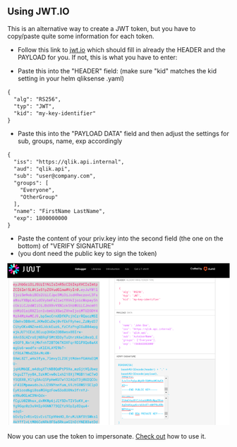## Using JWT.IO
This is an alternative way to create a JWT token, but you have to copy/paste quite some information for each token.
 - Follow this link to <a href="https://jwt.io/#debugger-io?token=eyJhbGciOiJSUzI1NiIsInR5cCI6IkpXVCIsImtpZCI6Im15LWtleS1pZGVudGlmaWVyIn0.eyJpc3MiOiJodHRwczovL3FsaWsuYXBpLmludGVybmFsIiwiYXVkIjoicWxpay5hcGkiLCJzdWIiOiJhbm90aGVyQGdteC5ub3QiLCJncm91cHMiOlsiRXZlcnlvbmUiLCJPdGhlckdyb3VwIl0sIm5hbWUiOiJBbm90aGVyIiwiZXhwIjoxODAwMDAwMDAwfQ.Dlq64i2lm5cO7P8wn1h1JPruyVDux_ex4VGI5uBXhIAQEIsRb8ffGxds3Y8Krluvdo2hxFjmlm9wHtANgyV7mtf8UJiEQd9so7yNdYE7PejDSENddjXj7HZFqM5hp0ScWjgddrvkihZpmqriExCS2331i1LZVsCXpv85HMWzXFo">jwt.io</a> which should fill in already the HEADER and the PAYLOAD for you. If not, this is what you have to enter: 
 
 - Paste this into the "HEADER" field: (make sure "kid" matches the kid setting in your helm qliksense .yaml)
```
{
  "alg": "RS256",
  "typ": "JWT",
  "kid": "my-key-identifier"
}
```
 - Paste this into the "PAYLOAD DATA" field and then adjust the settings for sub, groups, name, exp accordingly
```
{
  "iss": "https://qlik.api.internal",
  "aud": "qlik.api",
  "sub": "user@company.com",
  "groups": [
    "Everyone",
    "OtherGroup"
  ],
  "name": "FirstName LastName",
  "exp": 1800000000
} 
```
 - Paste the content of your priv.key into the second field (the one on the bottom) of "VERIFY SIGNATURE"
 - (you dont need the public key to sign the token)
 
 <img src="jwtio.png"/>
 
Now you can use the token to impersonate. <a href="using_token.md">Check out</a> how to use it.
